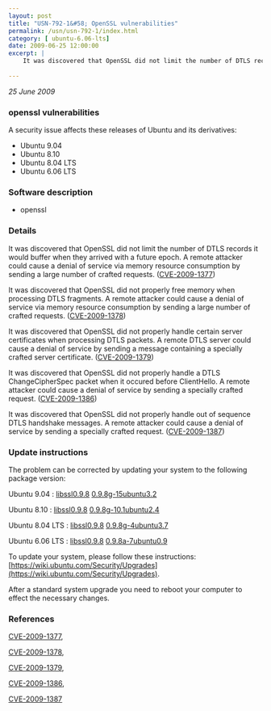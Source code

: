 ```yaml
---
layout: post
title: "USN-792-1&#58; OpenSSL vulnerabilities"
permalink: /usn/usn-792-1/index.html
category: [ ubuntu-6.06-lts]
date: 2009-06-25 12:00:00
excerpt: |
    It was discovered that OpenSSL did not limit the number of DTLS records it would buffer when they arrived with a future epoch. A remote attacker could cause a denial of service via memory resource consumption by sending a large number of crafted requests. ([CVE-2009-1377](http://people.ubuntu.com/~ubuntu-security/cve/CVE-2009-1377))
    
--- 
```

 
 

*25 June 2009*

### openssl vulnerabilities

A security issue affects these releases of Ubuntu and its derivatives:

* Ubuntu 9.04
* Ubuntu 8.10
* Ubuntu 8.04 LTS
* Ubuntu 6.06 LTS

### Software description

* openssl 

### Details

It was discovered that OpenSSL did not limit the number of DTLS records it would buffer when they arrived with a future epoch. A remote attacker could cause a denial of service via memory resource consumption by sending a large number of crafted requests. ([CVE-2009-1377](http://people.ubuntu.com/~ubuntu-security/cve/CVE-2009-1377))

It was discovered that OpenSSL did not properly free memory when processing DTLS fragments. A remote attacker could cause a denial of service via memory resource consumption by sending a large number of crafted requests. ([CVE-2009-1378](http://people.ubuntu.com/~ubuntu-security/cve/CVE-2009-1378))

It was discovered that OpenSSL did not properly handle certain server certificates when processing DTLS packets. A remote DTLS server could cause a denial of service by sending a message containing a specially crafted server certificate. ([CVE-2009-1379](http://people.ubuntu.com/~ubuntu-security/cve/CVE-2009-1379))

It was discovered that OpenSSL did not properly handle a DTLS ChangeCipherSpec packet when it occured before ClientHello. A remote attacker could cause a denial of service by sending a specially crafted request. ([CVE-2009-1386](http://people.ubuntu.com/~ubuntu-security/cve/CVE-2009-1386))

It was discovered that OpenSSL did not properly handle out of sequence DTLS handshake messages. A remote attacker could cause a denial of service by sending a specially crafted request. ([CVE-2009-1387](http://people.ubuntu.com/~ubuntu-security/cve/CVE-2009-1387)) 

### Update instructions

The problem can be corrected by updating your system to the following package version:

Ubuntu 9.04
 : [libssl0.9.8](https://launchpad.net/ubuntu/+source/openssl) <span> [0.9.8g-15ubuntu3.2](https://launchpad.net/ubuntu/+source/openssl/0.9.8g-15ubuntu3.2) </span> 

Ubuntu 8.10
 : [libssl0.9.8](https://launchpad.net/ubuntu/+source/openssl) <span> [0.9.8g-10.1ubuntu2.4](https://launchpad.net/ubuntu/+source/openssl/0.9.8g-10.1ubuntu2.4) </span> 

Ubuntu 8.04 LTS
 : [libssl0.9.8](https://launchpad.net/ubuntu/+source/openssl) <span> [0.9.8g-4ubuntu3.7](https://launchpad.net/ubuntu/+source/openssl/0.9.8g-4ubuntu3.7) </span> 

Ubuntu 6.06 LTS
 : [libssl0.9.8](https://launchpad.net/ubuntu/+source/openssl) <span> [0.9.8a-7ubuntu0.9](https://launchpad.net/ubuntu/+source/openssl/0.9.8a-7ubuntu0.9) </span> 

To update your system, please follow these instructions: [https://wiki.ubuntu.com/Security/Upgrades](https://wiki.ubuntu.com/Security/Upgrades).

After a standard system upgrade you need to reboot your computer to effect the necessary changes. 

### References

 
 [CVE-2009-1377](http://people.ubuntu.com/~ubuntu-security/cve/CVE-2009-1377), 

 [CVE-2009-1378](http://people.ubuntu.com/~ubuntu-security/cve/CVE-2009-1378), 

 [CVE-2009-1379](http://people.ubuntu.com/~ubuntu-security/cve/CVE-2009-1379), 

 [CVE-2009-1386](http://people.ubuntu.com/~ubuntu-security/cve/CVE-2009-1386), 

 [CVE-2009-1387](http://people.ubuntu.com/~ubuntu-security/cve/CVE-2009-1387)
 

